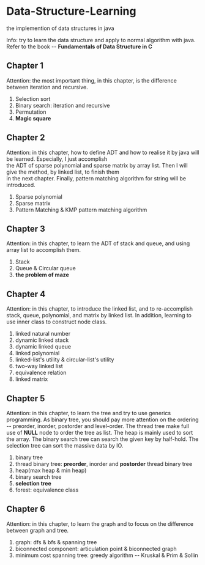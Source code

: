 # Data-Structure-Learning
the implemention of data structures in java

Info: try to learn the data structure and apply to normal algorithm with java.  
Refer to the book -- **Fundamentals of Data Structure in C**
  
## Chapter 1
Attention: the most important thing, in this chapter, is the difference between iteration and recursive.  
1. Selection sort  
2. Binary search: iteration and recursive  
3. Permutation  
4. **Magic square**  

## Chapter 2
Attention: in this chapter, how to define ADT and how to realise it by java will be learned. Especially, I just accomplish  
the ADT of sparse polynomial and sparse matrix by array list. Then I will give the method, by linked list, to finish them  
in the next chapter. Finally, pattern matching algorithm for string will be introduced.
1. Sparse polynomial  
2. Sparse matrix  
3. Pattern Matching & KMP pattern matching algorithm  

## Chapter 3  
Attention: in this chapter, to learn the ADT of stack and queue, and using array list to accomplish them.
1. Stack  
2. Queue & Circular queue  
3. **the problem of maze**

## Chapter 4  
Attention: in this chapter, to introduce the linked list, and to re-accomplish stack, queue, polynomial, and matrix by linked
list. In addition, learning to use inner class to construct node class.
1. linked natural number  
2. dynamic linked stack  
3. dynamic linked queue  
4. linked polynomial  
5. linked-list's utility & circular-list's utility  
6. two-way linked list  
7. equivalence relation  
8. linked matrix  

## Chapter 5  
Attention: in this chapter, to learn the tree and try to use generics programming. As binary tree, you should pay more attention on
the ordering -- preorder, inorder, postorder and level-order. The thread tree make full use of **NULL** node to order the tree as list.
The heap is mainly used to sort the array. The binary search tree can search the given key by half-hold. The selection tree can sort the massive data by IO. 
1. binary tree  
2. thread binary tree: **preorder**, inorder and **postorder** thread binary tree  
3. heap(max heap & min heap)  
4. binary search tree  
5. **selection tree**  
6. forest: equivalence class  

## Chapter 6  
Attention: in this chapter, to learn the graph and to focus on the difference between graph and tree.  
1. graph: dfs & bfs & spanning tree  
2. biconnected component: articulation point & biconnected graph  
3. minimum cost spanning tree: greedy algorithm -- Kruskal & Prim & Sollin  
